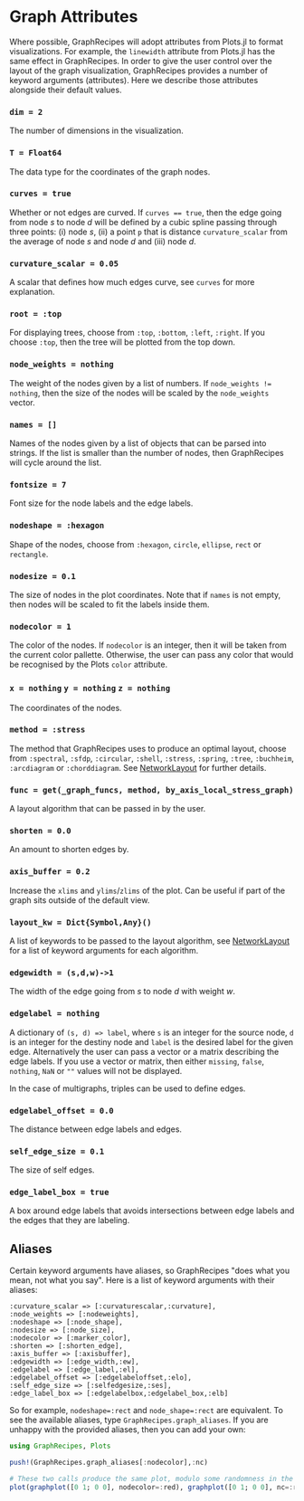 # Graph Attributes
Where possible, GraphRecipes will adopt attributes from Plots.jl to format visualizations.
For example, the `linewidth` attribute from Plots.jl has the same effect in GraphRecipes.
In order to give the user control over the layout of the graph visualization, GraphRecipes
provides a number of keyword arguments (attributes). Here we describe those attributes
alongside their default values.

### `dim = 2`
The number of dimensions in the visualization.

### `T = Float64`
The data type for the coordinates of the graph nodes.
### `curves = true`
Whether or not edges are curved. If `curves == true`, then the edge going from node $s$ to
node $d$ will be defined by a cubic spline passing through three points: (i) node $s$,
(ii) a point `p` that is distance `curvature_scalar` from the average of node $s$ and node
$d$ and (iii) node $d$.
### `curvature_scalar = 0.05`
A scalar that defines how much edges curve, see `curves` for more explanation.
### `root = :top`
For displaying trees, choose from `:top`, `:bottom`, `:left`, `:right`. If you choose
`:top`, then the tree will be plotted from the top down.

### `node_weights = nothing`
The weight of the nodes given by a list of numbers. If `node_weights != nothing`, then the
size of the nodes will be scaled by the `node_weights` vector.
### `names = []`
Names of the nodes given by a list of objects that can be parsed into strings. If the list
is smaller than the number of nodes, then GraphRecipes will cycle around the list.
### `fontsize = 7`
Font size for the node labels and the edge labels.
### `nodeshape = :hexagon`
Shape of the nodes, choose from `:hexagon`, `circle`, `ellipse`, `rect` or `rectangle`.
### `nodesize = 0.1`
The size of nodes in the plot coordinates. Note that if `names` is not empty, then nodes
will be scaled to fit the labels inside them.
### `nodecolor = 1`
The color of the nodes. If `nodecolor` is an integer, then it will be taken from the
current color pallette. Otherwise, the user can pass any color that would be recognised by
the Plots `color` attribute.
### `x = nothing` `y = nothing` `z = nothing`
The coordinates of the nodes.
### `method = :stress`
The method that GraphRecipes uses to produce an optimal layout, choose from `:spectral`,
`:sfdp`, `:circular`, `:shell`, `:stress`, `:spring`, `:tree`, `:buchheim`, `:arcdiagram`
or `:chorddiagram`. See [NetworkLayout](https://github.com/JuliaGraphs/NetworkLayout.jl)
for further details.
### `func = get(_graph_funcs, method, by_axis_local_stress_graph)`
A layout algorithm that can be passed in by the user.
### `shorten = 0.0`
An amount to shorten edges by.
### `axis_buffer = 0.2`
Increase the `xlims` and `ylims`/`zlims` of the plot. Can be useful if part of the graph
sits outside of the default view.
### `layout_kw = Dict{Symbol,Any}()`
A list of keywords to be passed to the layout algorithm, see
[NetworkLayout](https://github.com/JuliaGraphs/NetworkLayout.jl) for a list of keyword
arguments for each algorithm.
### `edgewidth = (s,d,w)->1`
The width of the edge going from $s$ to node $d$ with weight $w$.
### `edgelabel = nothing`
A dictionary of `(s, d) => label`, where `s` is an integer for the source node, `d` is an
integer for the destiny node and `label` is the desired label for the given edge.
Alternatively the user can pass a vector or a matrix describing the edge labels. If you
use a vector or matrix, then either `missing`, `false`, `nothing`, `NaN` or `""` values
will not be displayed.

In the case of multigraphs, triples can be used to define edges.
### `edgelabel_offset = 0.0`
The distance between edge labels and edges.
### `self_edge_size = 0.1`
The size of self edges.
### `edge_label_box = true`
A box around edge labels that avoids intersections between edge labels and the edges that
they are labeling.

## Aliases
Certain keyword arguments have aliases, so GraphRecipes "does what you mean, not
what you say". Here is a list of keyword arguments with their aliases:
```
:curvature_scalar => [:curvaturescalar,:curvature],
:node_weights => [:nodeweights],
:nodeshape => [:node_shape],
:nodesize => [:node_size],
:nodecolor => [:marker_color],
:shorten => [:shorten_edge],
:axis_buffer => [:axisbuffer],
:edgewidth => [:edge_width,:ew],
:edgelabel => [:edge_label,:el],
:edgelabel_offset => [:edgelabeloffset,:elo],
:self_edge_size => [:selfedgesize,:ses],
:edge_label_box => [:edgelabelbox,:edgelabel_box,:elb]
```
So for example, `nodeshape=:rect` and `node_shape=:rect` are equivalent. To see the
available aliases, type `GraphRecipes.graph_aliases`. If you are unhappy with the provided
aliases, then you can add your own:
```julia
using GraphRecipes, Plots

push!(GraphRecipes.graph_aliases[:nodecolor],:nc)

# These two calls produce the same plot, modulo some randomness in the layout.
plot(graphplot([0 1; 0 0], nodecolor=:red), graphplot([0 1; 0 0], nc=:red))
```
